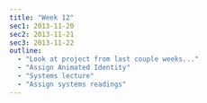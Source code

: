 ```yaml
---
title: "Week 12"
sec1: 2013-11-20
sec2: 2013-11-21
sec3: 2013-11-22
outline:
  - "Look at project from last couple weeks..."
  - "Assign Animated Identity"
  - "Systems lecture"
  - "Assign systems readings"
---
```



